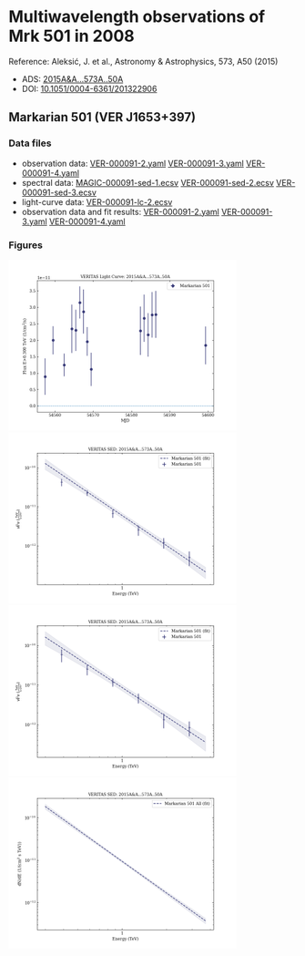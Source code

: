 # Multiwavelength observations of Mrk 501 in 2008

Reference:
Aleksić, J. et al., Astronomy & Astrophysics, 573, A50 (2015)

- ADS: [2015A&A...573A..50A](http://adsabs.harvard.edu/abs/2015A&A...573A..50A)
- DOI: [10.1051/0004-6361/201322906](https://doi.org/10.1051/0004-6361/201322906)

## Markarian 501 (VER J1653+397)
### Data files

- observation data: [VER-000091-2.yaml](VER-000091-2.yaml)  [VER-000091-3.yaml](VER-000091-3.yaml)  [VER-000091-4.yaml](VER-000091-4.yaml)
- spectral data: [MAGIC-000091-sed-1.ecsv](MAGIC-000091-sed-1.ecsv)  [VER-000091-sed-2.ecsv](VER-000091-sed-2.ecsv)  [VER-000091-sed-3.ecsv](VER-000091-sed-3.ecsv)
- light-curve data: [VER-000091-lc-2.ecsv](VER-000091-lc-2.ecsv)
- observation data and fit results: [VER-000091-2.yaml](VER-000091-2.yaml)  [VER-000091-3.yaml](VER-000091-3.yaml)  [VER-000091-4.yaml](VER-000091-4.yaml)


### Figures

<img src="figures/2015A&A...573A..50A-VER-91-1-lc.png" alt="drawing" width="400"/>
<img src="figures/2015A&A...573A..50A-VER-91-2-sed.png" alt="drawing" width="400"/>
<img src="figures/2015A&A...573A..50A-VER-91-3-sed.png" alt="drawing" width="400"/>
<img src="figures/2015A&A...573A..50A-VER-91-4-sed.png" alt="drawing" width="400"/>
